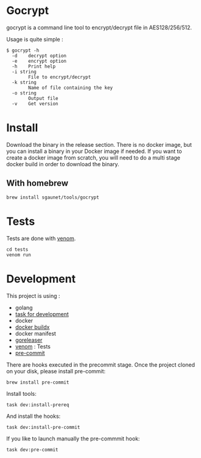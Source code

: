 # Gocrypt

gocrypt is a command line tool to encrypt/decrypt file in AES128/256/512.

Usage is quite simple :

```
$ gocrypt -h
  -d    decrypt option
  -e    encrypt option
  -h    Print help
  -i string
        File to encrypt/decrypt
  -k string
        Name of file containing the key
  -o string
        Output file
  -v    Get version
```

# Install

Download the binary in the release section. There is no docker image, but you can install a binary in your Docker image if needed. If you want to create a docker image from scratch, you will need to do a multi stage docker build in order to download the binary.

## With homebrew

```
brew install sgaunet/tools/gocrypt
```

# Tests

Tests are done with [venom](https://github.com/ovh/venom).

```
cd tests
venom run
```

# Development

This project is using :

* golang
* [task for development](https://taskfile.dev/#/)
* docker
* [docker buildx](https://github.com/docker/buildx)
* docker manifest
* [goreleaser](https://goreleaser.com/)
* [venom](https://github.com/ovh/venom) : Tests
* [pre-commit](https://pre-commit.com/)

There are hooks executed in the precommit stage. Once the project cloned on your disk, please install pre-commit:

```
brew install pre-commit
```

Install tools:

```
task dev:install-prereq
```

And install the hooks:

```
task dev:install-pre-commit
```

If you like to launch manually the pre-commmit hook:

```
task dev:pre-commit
```

